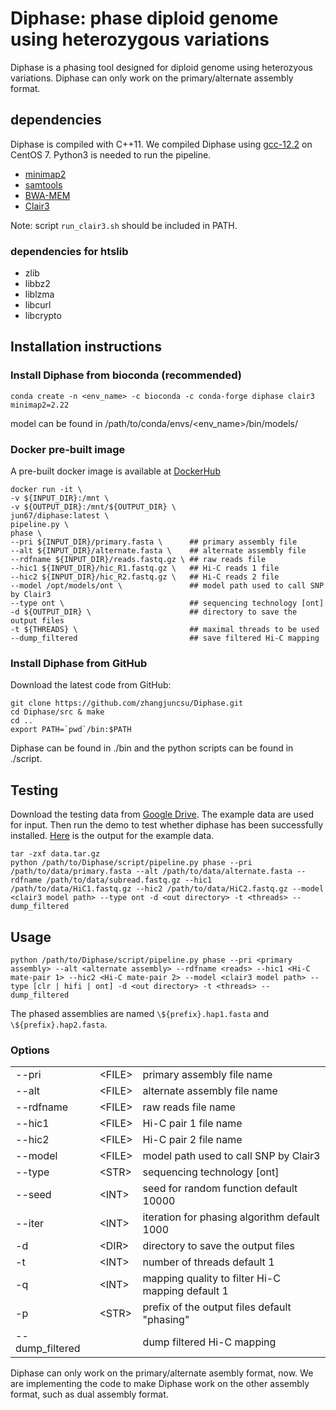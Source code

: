 # Diphase: phase diploid genome using heterozygous variations
Diphase is a phasing tool designed for diploid genome using heterozyous variations. Diphase can only work on the primary/alternate assembly format.
## dependencies
Diphase is compiled with C++11. We compiled Diphase using [gcc-12.2](https://gcc.gnu.org/gcc-12/) on CentOS 7. Python3 is needed to run the pipeline.
- [minimap2](https://github.com/lh3/minimap2/)
- [samtools](https://github.com/samtools/samtools)
- [BWA-MEM](https://github.com/lh3/bwa)
- [Clair3](https://github.com/HKU-BAL/Clair3)

Note: script ```run_clair3.sh``` should be included in PATH.
### dependencies for htslib
- zlib
- libbz2
- liblzma
- libcurl
- libcrypto
## Installation instructions
### Install Diphase from bioconda (recommended)
```
conda create -n <env_name> -c bioconda -c conda-forge diphase clair3 minimap2=2.22
```
model can be found in /path/to/conda/envs/<env_name>/bin/models/
### Docker pre-built image
A pre-built docker image is available at [DockerHub](https://hub.docker.com/repository/docker/jun67/diphase/general)
```
docker run -it \
-v ${INPUT_DIR}:/mnt \
-v ${OUTPUT_DIR}:/mnt/${OUTPUT_DIR} \
jun67/diphase:latest \
pipeline.py \
phase \
--pri ${INPUT_DIR}/primary.fasta \      ## primary assembly file
--alt ${INPUT_DIR}/alternate.fasta \    ## alternate assembly file
--rdfname ${INPUT_DIR}/reads.fastq.gz \ ## raw reads file
--hic1 ${INPUT_DIR}/hic_R1.fastq.gz \   ## Hi-C reads 1 file
--hic2 ${INPUT_DIR}/hic_R2.fastq.gz \   ## Hi-C reads 2 file
--model /opt/models/ont \               ## model path used to call SNP by Clair3
--type ont \                            ## sequencing technology [ont]
-d ${OUTPUT_DIR} \                      ## directory to save the output files
-t ${THREADS} \                         ## maximal threads to be used
--dump_filtered                         ## save filtered Hi-C mapping
```
### Install Diphase from GitHub
Download the latest code from GitHub:
```
git clone https://github.com/zhangjuncsu/Diphase.git
cd Diphase/src & make
cd ..
export PATH=`pwd`/bin:$PATH
```
Diphase can be found in ./bin and the python scripts can be found in ./script.
## Testing
Download the testing data from [Google Drive](https://drive.google.com/file/d/1rvvWr4t4ZjbuJPP6PrLujh6FHxRmKE5e/view?usp=drive_link). The example data are used for input. Then run the demo to test whether diphase has been successfully installed. [Here](https://drive.google.com/file/d/1KiybiVVkIzygzCfZL9bL69yGEiyISVKG/view?usp=drive_link) is the output for the example data.
```
tar -zxf data.tar.gz
python /path/to/Diphase/script/pipeline.py phase --pri /path/to/data/primary.fasta --alt /path/to/data/alternate.fasta --rdfname /path/to/data/subread.fastq.gz --hic1 /path/to/data/HiC1.fastq.gz --hic2 /path/to/data/HiC2.fastq.gz --model <clair3 model path> --type ont -d <out directory> -t <threads> --dump_filtered
```
## Usage
```
python /path/to/Diphase/script/pipeline.py phase --pri <primary assembly> --alt <alternate assembly> --rdfname <reads> --hic1 <Hi-C mate-pair 1> --hic2 <Hi-C mate-pair 2> --model <clair3 model path> --type [clr | hifi | ont] -d <out directory> -t <threads> --dump_filtered
```
The phased assemblies are named ```\${prefix}.hap1.fasta``` and ```\${prefix}.hap2.fasta```.
### Options
| | | |
| :--- | :--- | :---|
| --pri | \<FILE> | primary assembly file name 
--alt | \<FILE> | alternate assembly file name |
--rdfname | \<FILE> | raw reads file name |
--hic1 | \<FILE> | Hi-C pair 1 file name |
--hic2 | \<FILE> | Hi-C pair 2 file name |
--model | \<FILE> | model path used to call SNP by Clair3 |
--type | \<STR> | sequencing technology [ont] |
--seed | \<INT> | seed for random function default 10000 |
--iter | \<INT> | iteration for phasing algorithm default 1000 |
-d | \<DIR> | directory to save the output files |
-t | \<INT> | number of threads default 1 |
-q | \<INT> | mapping quality to filter Hi-C mapping default 1 |
-p | \<STR> | prefix of the output files default "phasing" |
--dump_filtered | | dump filtered Hi-C mapping

Diphase can only work on the primary/alternate asembly format, now. We are implementing the code to make Diphase work on the other assembly format, such as dual assembly format.

